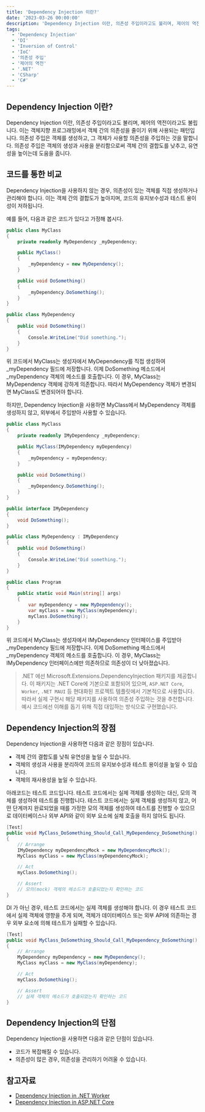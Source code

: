 ```yaml
---
title: 'Dependency Injection 이란?'
date: '2023-03-26 00:00:00'
description: 'Dependency Injection 이란, 의존성 주입이라고도 불리며, 제어의 역전이라고도 불립니다. 이는 객체지향 프로그래밍에서 객체 간의 의존성을 줄이기 위해 사용되는 패턴입니다'
tags:
  - 'Dependency Injection'
  - 'DI'
  - 'Inversion of Control'
  - 'IoC'
  - '의존성 주입'
  - '제어의 역전'
  - '.NET'
  - 'CSharp'
  - 'C#'
---
```


## Dependency Injection 이란?

Dependency Injection 이란, 의존성 주입이라고도 불리며, 제어의 역전이라고도 불립니다. 이는 객체지향 프로그래밍에서 객체 간의 의존성을 줄이기 위해 사용되는 패턴입니다. 의존성 주입은 객체를 생성하고, 그 객체가 사용할 의존성을 주입하는 것을 말합니다. 의존성 주입은 객체의 생성과 사용을 분리함으로써 객체 간의 결합도를 낮추고, 유연성을 높이는데 도움을 줍니다.

## 코드를 통한 비교

Dependency Injection을 사용하지 않는 경우, 의존성이 있는 객체를 직접 생성하거나 관리해야 합니다. 이는 객체 간의 결합도가 높아지며, 코드의 유지보수성과 테스트 용이성이 저하됩니다.

예를 들어, 다음과 같은 코드가 있다고 가정해 봅시다.

```csharp
public class MyClass
{
    private readonly MyDependency _myDependency;

    public MyClass()
    {
        _myDependency = new MyDependency();
    }

    public void DoSomething()
    {
        _myDependency.DoSomething();
    }
}

public class MyDependency
{
    public void DoSomething()
    {
        Console.WriteLine("Did something.");
    }
}
```

위 코드에서 MyClass는 생성자에서 MyDependency를 직접 생성하여 \_myDependency 필드에 저장합니다. 이제 DoSomething 메소드에서 \_myDependency 객체의 메소드를 호출합니다. 이 경우, MyClass는 MyDependency 객체에 강하게 의존합니다. 따라서 MyDependency 객체가 변경되면 MyClass도 변경되어야 합니다.

하지만, Dependency Injection을 사용하면 MyClass에서 MyDependency 객체를 생성하지 않고, 외부에서 주입받아 사용할 수 있습니다.

```csharp
public class MyClass
{
    private readonly IMyDependency _myDependency;

    public MyClass(IMyDependency myDependency)
    {
        _myDependency = myDependency;
    }

    public void DoSomething()
    {
        _myDependency.DoSomething();
    }
}

public interface IMyDependency
{
    void DoSomething();
}

public class MyDependency : IMyDependency
{
    public void DoSomething()
    {
        Console.WriteLine("Did something.");
    }
}

public class Program
{
    public static void Main(string[] args)
    {
        var myDependency = new MyDependency();
        var myClass = new MyClass(myDependency);
        myClass.DoSomething();
    }
}
```

위 코드에서 MyClass는 생성자에서 IMyDependency 인터페이스를 주입받아 \_myDependency 필드에 저장합니다. 이제 DoSomething 메소드에서 \_myDependency 객체의 메소드를 호출합니다. 이 경우, MyClass는 IMyDependency 인터페이스에만 의존하므로 의존성이 더 낮아졌습니다.

> .NET 에선 Microsoft.Extensions.DependencyInjection 패키지를 제공합니다. 이 패키지는 .NET Core에 기본으로 포함되어 있으며, `ASP.NET Core`, `Worker`, `.NET MAUI` 등 현대화된 프로젝트 템플릿에서 기본적으로 사용합니다. 따라서 실제 구현시 해당 패키지를 사용하여 의존성 주입하는 것을 추천합니다. 예시 코드에선 이해를 돕기 위해 직접 대입하는 방식으로 구현했습니다.

## Dependency Injection의 장점

Dependency Injection을 사용하면 다음과 같은 장점이 있습니다.

- 객체 간의 결합도를 낮춰 유연성을 높일 수 있습니다.
- 객체의 생성과 사용을 분리하여 코드의 유지보수성과 테스트 용이성을 높일 수 있습니다.
- 객체의 재사용성을 높일 수 있습니다.

아래코드는 테스트 코드입니다. 테스트 코드에서는 실제 객체를 생성하는 대신, 모의 객체를 생성하여 테스트를 진행합니다. 테스트 코드에서는 실제 객체를 생성하지 않고, 어떤 단계까지 완료되었을 때를 가정한 모의 객체를 생성하여 테스트를 진행할 수 있으므로 데이터베이스나 외부 API와 같이 외부 요소에 실체 호출을 하지 않아도 됩니다.

```csharp
[Test]
public void MyClass_DoSomething_Should_Call_MyDependency_DoSomething()
{
    // Arrange
    IMyDependency myDependencyMock = new MyDependencyMock();
    MyClass myClass = new MyClass(myDependencyMock);

    // Act
    myClass.DoSomething();

    // Assert
    // 모의(mock) 객체의 메소드가 호출되었는지 확인하는 코드
}
```

DI 가 아닌 경우, 테스트 코드에서는 실제 객체를 생성해야 합니다. 이 경우 테스트 코드에서 실제 객체에 영향을 주게 되며, 객체가 데이터베이스 또는 외부 API에 의존하는 경우 외부 요소에 의해 테스트가 실패할 수 있습니다.

```csharp
[Test]
public void MyClass_DoSomething_Should_Call_MyDependency_DoSomething()
{
    // Arrange
    MyDependency myDependency = new MyDependency();
    MyClass myClass = new MyClass(myDependency);

    // Act
    myClass.DoSomething();

    // Assert
    // 실제 객체의 메소드가 호출되었는지 확인하는 코드
}
```

## Dependency Injection의 단점

Dependency Injection을 사용하면 다음과 같은 단점이 있습니다.

- 코드가 복잡해질 수 있습니다.
- 의존성이 많은 경우, 의존성을 관리하기 어려울 수 있습니다.

## 참고자료

- [Dependency Injection in .NET Worker](https://docs.microsoft.com/en-us/dotnet/core/extensions/dependency-injection)
- [Dependency Injection in ASP.NET Core](https://docs.microsoft.com/en-us/aspnet/core/fundamentals/dependency-injection?view=aspnetcore-6.0)
